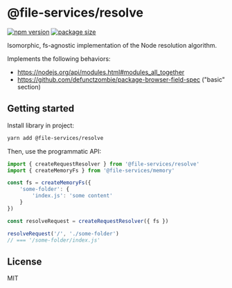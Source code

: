 # @file-services/resolve
[![npm version](https://img.shields.io/npm/v/@file-services/resolve.svg)](https://www.npmjs.com/package/@file-services/resolve)
[![package size](https://badgen.net/bundlephobia/minzip/@file-services/resolve)](https://bundlephobia.com/result?p=@file-services/resolve)

Isomorphic, fs-agnostic implementation of the Node resolution algorithm.

Implements the following behaviors:
- https://nodejs.org/api/modules.html#modules_all_together
- https://github.com/defunctzombie/package-browser-field-spec ("basic" section)


## Getting started

Install library in project:
```sh
yarn add @file-services/resolve
```

Then, use the programmatic API:
```ts
import { createRequestResolver } from '@file-services/resolve'
import { createMemoryFs } from '@file-services/memory'

const fs = createMemoryFs({
    'some-folder': {
        'index.js': 'some content'
    }
})

const resolveRequest = createRequestResolver({ fs })

resolveRequest('/', './some-folder')
// === '/some-folder/index.js'
```

## License

MIT
